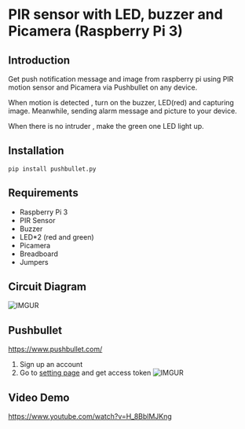 # PIR sensor with LED, buzzer and Picamera (Raspberry Pi 3)

Introduction
------------
Get push notification message and image from raspberry pi using PIR motion sensor and Picamera via Pushbullet on any device.

When motion is detected , turn on the buzzer, LED(red) and capturing image. Meanwhile, sending alarm message and picture to your device.

When there is no intruder , make the green one LED light up.

Installation
------------

    pip install pushbullet.py

Requirements
-----------    
* Raspberry Pi 3
* PIR Sensor
* Buzzer
* LED*2 (red and green)
* Picamera
* Breadboard
* Jumpers

Circuit Diagram
-----------  
    
![IMGUR](https://i.imgur.com/ASNSyyS.png)

Pushbullet
------------
https://www.pushbullet.com/
1. Sign up an account
2. Go to [setting page](https://www.pushbullet.com/#settings) and get access token
![IMGUR](https://i.imgur.com/TztrAcz.png)


Video Demo
-----------

https://www.youtube.com/watch?v=H_8BblMJKng
